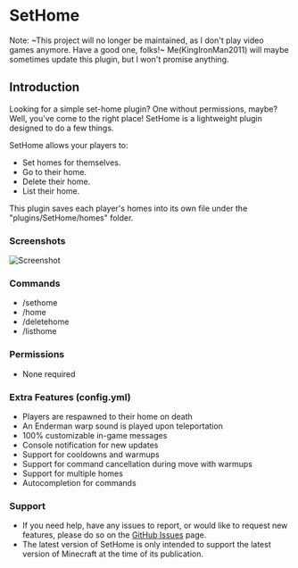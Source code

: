 # SetHome

Note: ~This project will no longer be maintained, as I don't play video games anymore. Have a good one, folks!~ Me(KingIronMan2011) will maybe sometimes update this plugin, but I won't promise anything.

## Introduction

Looking for a simple set-home plugin? One without permissions, maybe? Well, you've come to the right place! SetHome is a lightweight plugin designed to do a few things.

SetHome allows your players to:

- Set homes for themselves.
- Go to their home.
- Delete their home.
- List their home.

This plugin saves each player's homes into its own file under the "plugins/SetHome/homes" folder.

### Screenshots

![Screenshot](https://i.imgur.com/GK3eEFD.png)

### Commands

- /sethome
- /home
- /deletehome
- /listhome

### Permissions

- None required

### Extra Features (config.yml)

- Players are respawned to their home on death
- An Enderman warp sound is played upon teleportation
- 100% customizable in-game messages
- Console notification for new updates
- Support for cooldowns and warmups
- Support for command cancellation during move with warmups
- Support for multiple homes
- Autocompletion for commands

### Support

- If you need help, have any issues to report, or would like to request new features, please do so on the [GitHub Issues](https://github.com/KingIronMan2011/SetHomePlugin/issues) page.
- The latest version of SetHome is only intended to support the latest version of Minecraft at the time of its publication.
